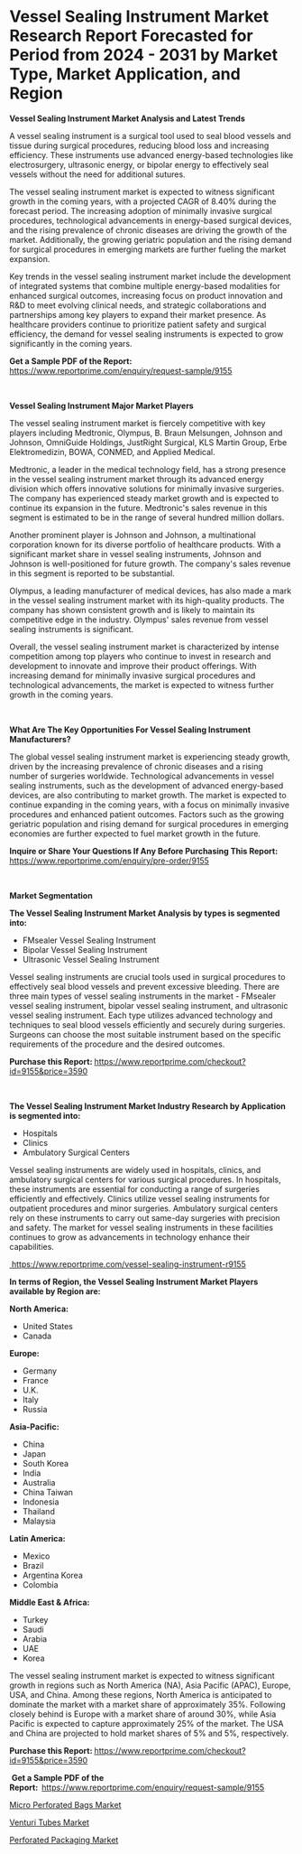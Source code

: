 <p><h1>Vessel Sealing Instrument Market Research Report Forecasted for Period from 2024 -  2031 by Market Type, Market Application, and Region</h1></p><p><strong>Vessel Sealing Instrument Market Analysis and Latest Trends</strong></p>
<p><p>A vessel sealing instrument is a surgical tool used to seal blood vessels and tissue during surgical procedures, reducing blood loss and increasing efficiency. These instruments use advanced energy-based technologies like electrosurgery, ultrasonic energy, or bipolar energy to effectively seal vessels without the need for additional sutures.</p><p>The vessel sealing instrument market is expected to witness significant growth in the coming years, with a projected CAGR of 8.40% during the forecast period. The increasing adoption of minimally invasive surgical procedures, technological advancements in energy-based surgical devices, and the rising prevalence of chronic diseases are driving the growth of the market. Additionally, the growing geriatric population and the rising demand for surgical procedures in emerging markets are further fueling the market expansion.</p><p>Key trends in the vessel sealing instrument market include the development of integrated systems that combine multiple energy-based modalities for enhanced surgical outcomes, increasing focus on product innovation and R&D to meet evolving clinical needs, and strategic collaborations and partnerships among key players to expand their market presence. As healthcare providers continue to prioritize patient safety and surgical efficiency, the demand for vessel sealing instruments is expected to grow significantly in the coming years.</p></p>
<p><strong>Get a Sample PDF of the Report:&nbsp;</strong> <a href="https://www.reportprime.com/enquiry/request-sample/9155">https://www.reportprime.com/enquiry/request-sample/9155</a></p>
<p>&nbsp;</p>
<p><strong>Vessel Sealing Instrument Major Market Players</strong></p>
<p><p>The vessel sealing instrument market is fiercely competitive with key players including Medtronic, Olympus, B. Braun Melsungen, Johnson and Johnson, OmniGuide Holdings, JustRight Surgical, KLS Martin Group, Erbe Elektromedizin, BOWA, CONMED, and Applied Medical. </p><p>Medtronic, a leader in the medical technology field, has a strong presence in the vessel sealing instrument market through its advanced energy division which offers innovative solutions for minimally invasive surgeries. The company has experienced steady market growth and is expected to continue its expansion in the future. Medtronic's sales revenue in this segment is estimated to be in the range of several hundred million dollars.</p><p>Another prominent player is Johnson and Johnson, a multinational corporation known for its diverse portfolio of healthcare products. With a significant market share in vessel sealing instruments, Johnson and Johnson is well-positioned for future growth. The company's sales revenue in this segment is reported to be substantial.</p><p>Olympus, a leading manufacturer of medical devices, has also made a mark in the vessel sealing instrument market with its high-quality products. The company has shown consistent growth and is likely to maintain its competitive edge in the industry. Olympus' sales revenue from vessel sealing instruments is significant.</p><p>Overall, the vessel sealing instrument market is characterized by intense competition among top players who continue to invest in research and development to innovate and improve their product offerings. With increasing demand for minimally invasive surgical procedures and technological advancements, the market is expected to witness further growth in the coming years.</p></p>
<p>&nbsp;</p>
<p><strong>What Are The Key Opportunities For Vessel Sealing Instrument Manufacturers?</strong></p>
<p><p>The global vessel sealing instrument market is experiencing steady growth, driven by the increasing prevalence of chronic diseases and a rising number of surgeries worldwide. Technological advancements in vessel sealing instruments, such as the development of advanced energy-based devices, are also contributing to market growth. The market is expected to continue expanding in the coming years, with a focus on minimally invasive procedures and enhanced patient outcomes. Factors such as the growing geriatric population and rising demand for surgical procedures in emerging economies are further expected to fuel market growth in the future.</p></p>
<p><strong>Inquire or Share Your Questions If Any Before Purchasing This Report:</strong> <a href="https://www.reportprime.com/enquiry/pre-order/9155">https://www.reportprime.com/enquiry/pre-order/9155</a></p>
<p>&nbsp;</p>
<p><strong>Market Segmentation</strong></p>
<p><strong>The Vessel Sealing Instrument Market Analysis by types is segmented into:</strong></p>
<p><ul><li>FMsealer Vessel Sealing Instrument</li><li>Bipolar Vessel Sealing Instrument</li><li>Ultrasonic Vessel Sealing Instrument</li></ul></p>
<p><p>Vessel sealing instruments are crucial tools used in surgical procedures to effectively seal blood vessels and prevent excessive bleeding. There are three main types of vessel sealing instruments in the market - FMsealer vessel sealing instrument, bipolar vessel sealing instrument, and ultrasonic vessel sealing instrument. Each type utilizes advanced technology and techniques to seal blood vessels efficiently and securely during surgeries. Surgeons can choose the most suitable instrument based on the specific requirements of the procedure and the desired outcomes.</p></p>
<p><strong>Purchase this Report:&nbsp;</strong><a href="https://www.reportprime.com/checkout?id=9155&price=3590">https://www.reportprime.com/checkout?id=9155&price=3590</a></p>
<p>&nbsp;</p>
<p><strong>The Vessel Sealing Instrument Market Industry Research by Application is segmented into:</strong></p>
<p><ul><li>Hospitals</li><li>Clinics</li><li>Ambulatory Surgical Centers</li></ul></p>
<p><p>Vessel sealing instruments are widely used in hospitals, clinics, and ambulatory surgical centers for various surgical procedures. In hospitals, these instruments are essential for conducting a range of surgeries efficiently and effectively. Clinics utilize vessel sealing instruments for outpatient procedures and minor surgeries. Ambulatory surgical centers rely on these instruments to carry out same-day surgeries with precision and safety. The market for vessel sealing instruments in these facilities continues to grow as advancements in technology enhance their capabilities.</p></p>
<p><a href="https://www.reportprime.com/vessel-sealing-instrument-r9155">&nbsp;https://www.reportprime.com/vessel-sealing-instrument-r9155</a></p>
<p><strong>In terms of Region, the Vessel Sealing Instrument Market Players available by Region are:</strong></p>
<p>
    <p> <strong> North America: </strong>
        <ul>
            <li>United States</li>
            <li>Canada</li>
        </ul>
        </p> 
    <p> <strong> Europe: </strong>
        <ul>
            <li>Germany</li>
            <li>France</li>
            <li>U.K.</li>
            <li>Italy</li>
            <li>Russia</li>
        </ul>
        </p> 
    <p> <strong> Asia-Pacific: </strong>
        <ul>
            <li>China</li>
            <li>Japan</li>
            <li>South Korea</li>
            <li>India</li>
            <li>Australia</li>
            <li>China Taiwan</li>
            <li>Indonesia</li>
            <li>Thailand</li>
            <li>Malaysia</li>
        </ul>
        </p> 
    <p> <strong> Latin America: </strong>
        <ul>
            <li>Mexico</li>
            <li>Brazil</li>
            <li>Argentina Korea</li>
            <li>Colombia</li>
        </ul>
        </p> 
    <p> <strong> Middle East & Africa: </strong>
        <ul>
            <li>Turkey</li>
            <li>Saudi</li>
            <li>Arabia</li>
            <li>UAE</li>
            <li>Korea</li>
        </ul>
    </p>
    </p>
<p><p>The vessel sealing instrument market is expected to witness significant growth in regions such as North America (NA), Asia Pacific (APAC), Europe, USA, and China. Among these regions, North America is anticipated to dominate the market with a market share of approximately 35%. Following closely behind is Europe with a market share of around 30%, while Asia Pacific is expected to capture approximately 25% of the market. The USA and China are projected to hold market shares of 5% and 5%, respectively.</p></p>
<p><strong>Purchase this Report: </strong><a href="https://www.reportprime.com/checkout?id=9155&price=3590">https://www.reportprime.com/checkout?id=9155&price=3590</a></p>
<p>&nbsp;<strong>Get a Sample PDF of the Report:&nbsp;&nbsp;</strong><a href="https://www.reportprime.com/enquiry/request-sample/9155">https://www.reportprime.com/enquiry/request-sample/9155</a></p>
<p><strong></strong></p>
<p><p><a href="https://www.linkedin.com/pulse/micro-perforated-bags-market-comprehensive-report-its-zkaje?trackingId=bjRFq5T8Cy9sBKp7oEW4Iw%3D%3D">Micro Perforated Bags Market</a></p><p><a href="https://www.linkedin.com/pulse/venturi-tubes-market-size-share-amp-trends-analysis-report-ghlpe?trackingId=1lpG1GyGv8FxywtG32FrWA%3D%3D">Venturi Tubes Market</a></p><p><a href="https://www.linkedin.com/pulse/global-perforated-packaging-market-types-applications-major-cxrue?trackingId=62Pq7J%2FW1H%2FGeohWF5PoZQ%3D%3D">Perforated Packaging Market</a></p></p>
